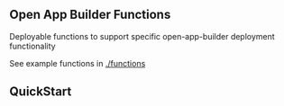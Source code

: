 ## Open App Builder Functions

Deployable functions to support specific open-app-builder deployment functionality

See example functions in [./functions](./functions/)

## QuickStart
